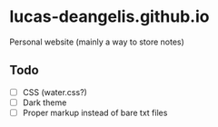 # lucas-deangelis.github.io

Personal website (mainly a way to store notes)

## Todo

- [ ] CSS (water.css?)
- [ ] Dark theme
- [ ] Proper markup instead of bare txt files
